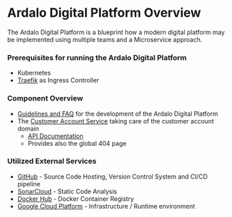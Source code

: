 # Ardalo Digital Platform Overview
The Ardalo Digital Platform is a blueprint how a modern digital platform may be implemented
using multiple teams and a Microservice approach.

### Prerequisites for running the Ardalo Digital Platform
* Kubernetes
* [Traefik](https://traefik.io/traefik/) as Ingress Controller

### Component Overview
* [Guidelines and FAQ](https://github.com/ardalo/digital-platform-development-guide) for the development of the Ardalo Digital Platform
* The [Customer Account Service](https://github.com/ardalo/adp-customer-account-service) taking care of the customer account domain
  * [API Documentation](http://35.193.141.187/internal/adp-customer-account-service/)
  * Provides also the global 404 page

### Utilized External Services
* [GitHub](https://github.com/ardalo?tab=repositories) - Source Code Hosting, Version Control System and CI/CD pipeline
* [SonarCloud](https://sonarcloud.io/organizations/ardalo/projects) - Static Code Analysis
* [Docker Hub](https://hub.docker.com/u/ardalo) - Docker Container Registry
* [Google Cloud Platform](https://cloud.google.com/?hl=de) - Infrastructure / Runtime environment
